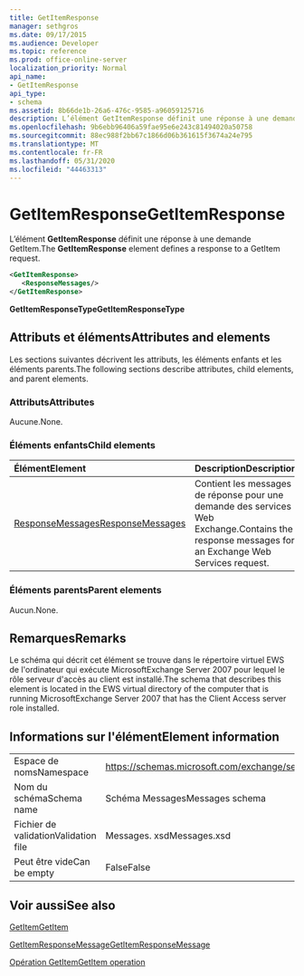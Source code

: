 ```yaml
---
title: GetItemResponse
manager: sethgros
ms.date: 09/17/2015
ms.audience: Developer
ms.topic: reference
ms.prod: office-online-server
localization_priority: Normal
api_name:
- GetItemResponse
api_type:
- schema
ms.assetid: 8b66de1b-26a6-476c-9585-a96059125716
description: L’élément GetItemResponse définit une réponse à une demande GetItem.
ms.openlocfilehash: 9b6ebb96406a59fae95e6e243c81494020a50758
ms.sourcegitcommit: 88ec988f2bb67c1866d06b361615f3674a24e795
ms.translationtype: MT
ms.contentlocale: fr-FR
ms.lasthandoff: 05/31/2020
ms.locfileid: "44463313"
---
```

# <a name="getitemresponse"></a><span data-ttu-id="034fa-103">GetItemResponse</span><span class="sxs-lookup"><span data-stu-id="034fa-103">GetItemResponse</span></span>

<span data-ttu-id="034fa-104">L’élément **GetItemResponse** définit une réponse à une demande GetItem.</span><span class="sxs-lookup"><span data-stu-id="034fa-104">The **GetItemResponse** element defines a response to a GetItem request.</span></span> 
  
```xml
<GetItemResponse>
   <ResponseMessages/>
</GetItemResponse>
```

 <span data-ttu-id="034fa-105">**GetItemResponseType**</span><span class="sxs-lookup"><span data-stu-id="034fa-105">**GetItemResponseType**</span></span>
## <a name="attributes-and-elements"></a><span data-ttu-id="034fa-106">Attributs et éléments</span><span class="sxs-lookup"><span data-stu-id="034fa-106">Attributes and elements</span></span>

<span data-ttu-id="034fa-107">Les sections suivantes décrivent les attributs, les éléments enfants et les éléments parents.</span><span class="sxs-lookup"><span data-stu-id="034fa-107">The following sections describe attributes, child elements, and parent elements.</span></span>
  
### <a name="attributes"></a><span data-ttu-id="034fa-108">Attributs</span><span class="sxs-lookup"><span data-stu-id="034fa-108">Attributes</span></span>

<span data-ttu-id="034fa-109">Aucune.</span><span class="sxs-lookup"><span data-stu-id="034fa-109">None.</span></span>
  
### <a name="child-elements"></a><span data-ttu-id="034fa-110">Éléments enfants</span><span class="sxs-lookup"><span data-stu-id="034fa-110">Child elements</span></span>

|<span data-ttu-id="034fa-111">**Élément**</span><span class="sxs-lookup"><span data-stu-id="034fa-111">**Element**</span></span>|<span data-ttu-id="034fa-112">**Description**</span><span class="sxs-lookup"><span data-stu-id="034fa-112">**Description**</span></span>|
|:-----|:-----|
|[<span data-ttu-id="034fa-113">ResponseMessages</span><span class="sxs-lookup"><span data-stu-id="034fa-113">ResponseMessages</span></span>](responsemessages.md) <br/> |<span data-ttu-id="034fa-114">Contient les messages de réponse pour une demande des services Web Exchange.</span><span class="sxs-lookup"><span data-stu-id="034fa-114">Contains the response messages for an Exchange Web Services request.</span></span>  <br/> |
   
### <a name="parent-elements"></a><span data-ttu-id="034fa-115">Éléments parents</span><span class="sxs-lookup"><span data-stu-id="034fa-115">Parent elements</span></span>

<span data-ttu-id="034fa-116">Aucun.</span><span class="sxs-lookup"><span data-stu-id="034fa-116">None.</span></span>
  
## <a name="remarks"></a><span data-ttu-id="034fa-117">Remarques</span><span class="sxs-lookup"><span data-stu-id="034fa-117">Remarks</span></span>

<span data-ttu-id="034fa-118">Le schéma qui décrit cet élément se trouve dans le répertoire virtuel EWS de l'ordinateur qui exécute MicrosoftExchange Server 2007 pour lequel le rôle serveur d'accès au client est installé.</span><span class="sxs-lookup"><span data-stu-id="034fa-118">The schema that describes this element is located in the EWS virtual directory of the computer that is running MicrosoftExchange Server 2007 that has the Client Access server role installed.</span></span>
  
## <a name="element-information"></a><span data-ttu-id="034fa-119">Informations sur l'élément</span><span class="sxs-lookup"><span data-stu-id="034fa-119">Element information</span></span>

|||
|:-----|:-----|
|<span data-ttu-id="034fa-120">Espace de noms</span><span class="sxs-lookup"><span data-stu-id="034fa-120">Namespace</span></span>  <br/> |https://schemas.microsoft.com/exchange/services/2006/messages  <br/> |
|<span data-ttu-id="034fa-121">Nom du schéma</span><span class="sxs-lookup"><span data-stu-id="034fa-121">Schema name</span></span>  <br/> |<span data-ttu-id="034fa-122">Schéma Messages</span><span class="sxs-lookup"><span data-stu-id="034fa-122">Messages schema</span></span>  <br/> |
|<span data-ttu-id="034fa-123">Fichier de validation</span><span class="sxs-lookup"><span data-stu-id="034fa-123">Validation file</span></span>  <br/> |<span data-ttu-id="034fa-124">Messages. xsd</span><span class="sxs-lookup"><span data-stu-id="034fa-124">Messages.xsd</span></span>  <br/> |
|<span data-ttu-id="034fa-125">Peut être vide</span><span class="sxs-lookup"><span data-stu-id="034fa-125">Can be empty</span></span>  <br/> |<span data-ttu-id="034fa-126">False</span><span class="sxs-lookup"><span data-stu-id="034fa-126">False</span></span>  <br/> |
   
## <a name="see-also"></a><span data-ttu-id="034fa-127">Voir aussi</span><span class="sxs-lookup"><span data-stu-id="034fa-127">See also</span></span>



[<span data-ttu-id="034fa-128">GetItem</span><span class="sxs-lookup"><span data-stu-id="034fa-128">GetItem</span></span>](getitem.md)
  
[<span data-ttu-id="034fa-129">GetItemResponseMessage</span><span class="sxs-lookup"><span data-stu-id="034fa-129">GetItemResponseMessage</span></span>](getitemresponsemessage.md)
  
[<span data-ttu-id="034fa-130">Opération GetItem</span><span class="sxs-lookup"><span data-stu-id="034fa-130">GetItem operation</span></span>](getitem-operation.md)

